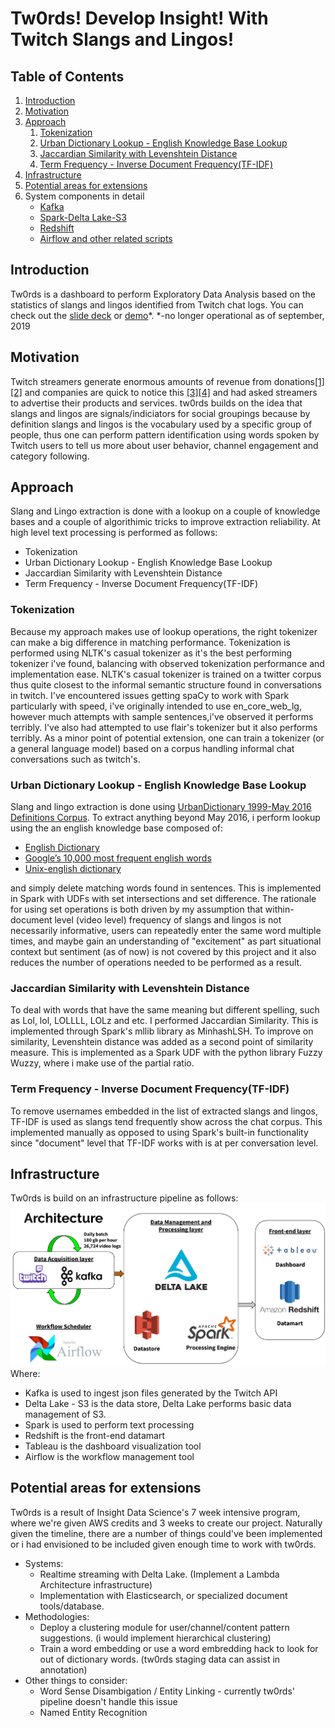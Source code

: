 # Tw0rds! Develop Insight! With Twitch Slangs and Lingos!

## Table of Contents
1. [Introduction](README.md#Introduction)
1. [Motivation](README.md#Motivation)
1. [Approach](README.md#Approach)
   1. [Tokenization](README.md#Tokenization)
   1. [Urban Dictionary Lookup - English Knowledge Base Lookup](README.md#Tokenization)
   1. [Jaccardian Similarity with Levenshtein Distance](README.md#Tokenization)
   2. [Term Frequency - Inverse Document Frequency(TF-IDF)](README.md#Tokenization)
2. [Infrastructure](README.md#Infrastructure)
3. [Potential areas for extensions](README.md#Potential-areas-for-extensions)
4. System components in detail
   * [Kafka](./kafka)  
   * [Spark-Delta Lake-S3](./Spark_Delta_Lake)  
   * [Redshift](./Redshift)  
   * [Airflow and other related scripts](./Airflow)  

## Introduction  
Tw0rds is a dashboard to perform Exploratory Data Analysis based on the statistics of slangs and lingos identified from Twitch chat logs.
You can check out the [slide deck](https://docs.google.com/presentation/d/1Cnj273iIjAE0BcU6UQUZOmDtUaeUQJolR1hUgrlN-0I/edit?usp=sharing)  or [demo](http://datamlinfrabuilder.xyz)*.
*-no longer operational as of september, 2019

## Motivation
Twitch streamers generate enormous amounts of revenue from donations[[1]](https://www.cnbc.com/2016/05/13/amazons-twitch-streamers-can-make-big-bucks.html)[[2]](https://www.dexerto.com/entertainment/twitch-streamer-receives-a-record-75-000-donation-on-stream-279897) and companies are quick to notice this [[3]](https://adexchanger.com/ad-exchange-news/how-advertisers-are-using-twitch-to-reach-people-who-hate-ads/)[[4]](https://contentmarketinginstitute.com/2018/11/brands-twitch-audience/) and had asked streamers to advertise their products and services. tw0rds builds on the idea that slangs and lingos are signals/indiciators for social groupings because by definition slangs and lingos is the vocabulary used by a specific group of people, thus one can perform pattern identification using words spoken by Twitch users to tell us more about user behavior, channel engagement and category following. 

## Approach
Slang and Lingo extraction is done with a lookup on a couple of knowledge bases and a couple of algorithimic tricks to improve extraction reliability. At high level text processing is performed as follows:  
* Tokenization
* Urban Dictionary Lookup - English Knowledge Base Lookup  
* Jaccardian Similarity with Levenshtein Distance  
* Term Frequency - Inverse Document Frequency(TF-IDF)  

### Tokenization
Because my approach makes use of lookup operations, the right tokenizer can make a big difference in matching performance. Tokenization is performed using NLTK's casual tokenizer as it's the best performing tokenizer i've found, balancing with observed tokenization performance and implementation ease. NLTK's casual tokenizer is trained on a twitter corpus thus quite closest to the informal semantic structure found in conversations in twitch. I've encountered issues getting spaCy to work with Spark particularly with speed, i've originally intended to use en_core_web_lg, however much attempts with sample sentences,i've observed it performs terribly. I've also had attempted to use flair's tokenizer but it also performs terribly. As a minor point of potential extension, one can train a tokenizer (or a general language model) based on a corpus handling informal chat conversations such as twitch's. 

### Urban Dictionary Lookup - English Knowledge Base Lookup 
Slang and lingo extraction is done using [UrbanDictionary 1999-May 2016 Definitions Corpus](https://archive.org/details/UrbanDictionary1999-May2016DefinitionsCorpus). To extract anything beyond May 2016, i perform lookup using the an english knowledge base composed of:  
* [English Dictionary](https://github.com/dwyl/english-words)
* [Google’s 10,000 most frequent english words](https://github.com/first20hours/google-10000-english/blob/master/google-10000-english.txt)
* [Unix-english dictionary](https://github.com/dolph/dictionary/blob/master/unix-words)  

and simply delete matching words found in sentences. This is implemented in Spark with UDFs with set intersections and set difference. The rationale for using set operations is both driven by my assumption that within-document level (video level) frequency of slangs and lingos is not necessarily informative, users can repeatedly enter the same word multiple times, and maybe gain an understanding of "excitement" as part situational context but sentiment (as of now) is not covered by this project and it also reduces the number of operations needed to be performed as a result.

### Jaccardian Similarity with Levenshtein Distance 
To deal with words that have the same meaning but different spelling, such as Lol, lol, LOLLLL, LOLz and etc. I performed Jaccardian Similarity. This is implemented through Spark's mllib library as MinhashLSH. To improve on similarity, Levenshtein distance was added as a second point of similarity measure. This is implemented as a Spark UDF with the python library Fuzzy Wuzzy, where i make use of the partial ratio.

### Term Frequency - Inverse Document Frequency(TF-IDF) 
To remove usernames embedded in the list of extracted slangs and lingos, TF-IDF is used as slangs tend frequently show across the chat corpus. This implemented manually as opposed to using Spark's built-in functionality since "document" level that TF-IDF works with is at per conversation level. 

## Infrastructure
Tw0rds is build on an infrastructure pipeline as follows:
![tw0rds architecture](./architecture.png "tw0rds architecture")
Where:
* Kafka is used to ingest json files generated by the Twitch API
* Delta Lake - S3 is the data store, Delta Lake performs basic data management of S3. 
* Spark is used to perform text processing
* Redshift is the front-end datamart
* Tableau is the dashboard visualization tool
* Airflow is the workflow management tool 

## Potential areas for extensions
Tw0rds is a result of Insight Data Science's 7 week intensive program, where we're given AWS credits and 3 weeks to create our project. Naturally given the timeline, there are a number of things could've been implemented or i had envisioned to be included given enough time to work with tw0rds.    
* Systems:
  * Realtime streaming with Delta Lake. (Implement a Lambda Architecture infrastructure)
  * Implementation with Elasticsearch, or specialized document tools/database.
* Methodologies:
  * Deploy a clustering module for user/channel/content pattern suggestions. (i would implement hierarchical clustering)
  * Train a word embedding or use a word embredding hack to look for out of dictionary words. (tw0rds staging data can assist in annotation)
* Other things to consider:
  * Word Sense Disambigation / Entity Linking - currently tw0rds' pipeline doesn't handle this issue
  * Named Entity Recognition 
